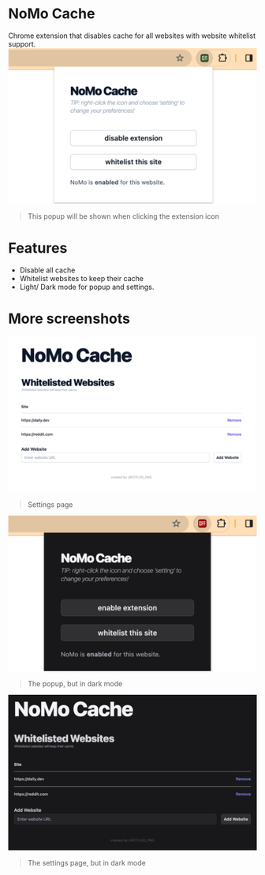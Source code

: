# NoMo Cache
Chrome extension that disables cache for all websites with website whitelist support.
![image](screenshots/NoMo-Cache-Screenshot1.png)
> This popup will be shown when clicking the extension icon

# Features
- Disable all cache
- Whitelist websites to keep their cache
- Light/ Dark mode for popup and settings.

# More screenshots

![image](screenshots/NoMo-Cache-Screenshot2.png)
> Settings page

![image](screenshots/NoMo-Cache-Screenshot3.png)
> The popup, but in dark mode

![image](screenshots/NoMo-Cache-Screenshot4.png)
> The settings page, but in dark mode
